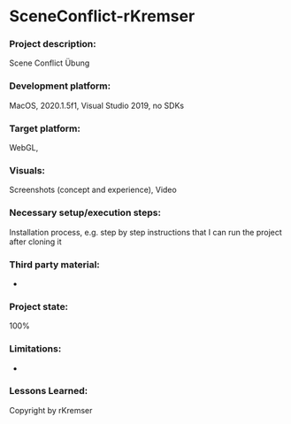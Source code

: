 # SceneConflict-rKremser

### Project description: 
Scene Conflict Übung

### Development platform: 
MacOS, 2020.1.5f1, Visual Studio 2019, no SDKs

### Target platform: 
WebGL,

### Visuals: 
Screenshots (concept and experience), Video

### Necessary setup/execution steps: 
Installation process, e.g. step by step instructions that I can run the project after cloning it

### Third party material: 
-

### Project state: 
100%

### Limitations: 
-

### Lessons Learned: 

Copyright by rKremser
